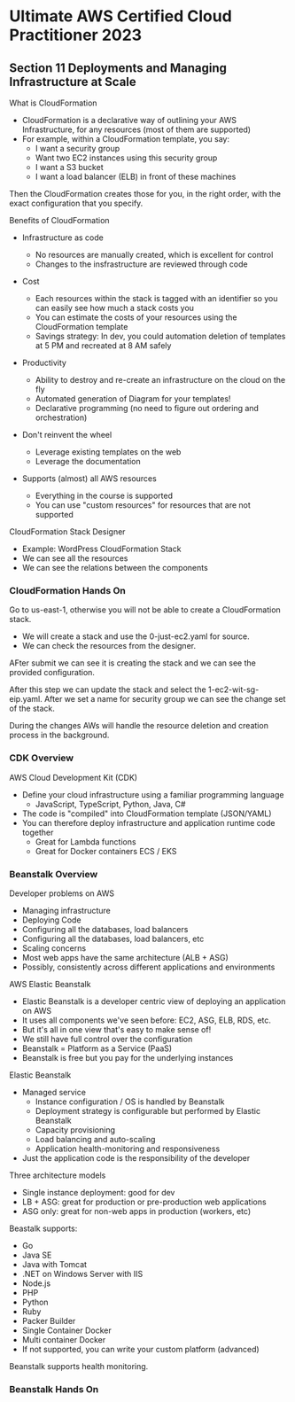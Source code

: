 # Ultimate AWS Certified Cloud Practitioner 2023

## Section 11 Deployments and Managing Infrastructure at Scale

What is CloudFormation

- CloudFormation is a declarative way of outlining your AWS Infrastructure, for any resources (most of them are supported)
- For example, within a CloudFormation template, you say:
  - I want a security group
  - Want two EC2 instances using this security group
  - I want a S3 bucket
  - I want a load balancer (ELB) in front of these machines

Then the CloudFormation creates those for you, in the right order, with the exact configuration that you specify.

Benefits of CloudFormation

- Infrastructure as code
  - No resources are manually created, which is excellent for control
  - Changes to the insfrastructure are reviewed through code

- Cost
  - Each resources within the stack is tagged with an identifier so you can easily see how much a stack costs you
  - You can estimate the costs of your resources using the CloudFormation template
  - Savings strategy: In dev, you could automation deletion of templates at 5 PM and recreated at 8 AM safely

- Productivity
  - Ability to destroy and re-create an infrastructure on the cloud on the fly
  - Automated generation of Diagram for your templates!
  - Declarative programming (no need to figure out ordering and orchestration)

- Don't reinvent the wheel
  - Leverage existing templates on the web
  - Leverage the documentation

- Supports (almost) all AWS resources
  - Everything in the course is supported
  - You can use "custom resources" for resources that are not supported

CloudFormation Stack Designer

- Example: WordPress CloudFormation Stack
- We can see all the resources
- We can see the relations between the components

### CloudFormation Hands On

Go to us-east-1, otherwise you will not be able to create a CloudFormation stack.

- We will create a stack and use the 0-just-ec2.yaml for source.
- We can check the resources from the designer.

AFter submit we can see it is creating the stack and we can see the provided configuration.

After this step we can update the stack and select the 1-ec2-wit-sg-eip.yaml. After we set a name for security group we can see the change set of the stack.

During the changes AWs will handle the resource deletion and creation process in the background.

### CDK Overview

AWS Cloud Development Kit (CDK)

- Define your cloud infrastructure using a familiar programming language
  - JavaScript, TypeScript, Python, Java, C#
- The code is "compiled" into CloudFormation template (JSON/YAML)
- You can therefore deploy infrastructure and application runtime code together
  - Great for Lambda functions
  - Great for Docker containers ECS / EKS

### Beanstalk Overview

Developer problems on AWS

- Managing infrastructure
- Deploying Code
- Configuring all the databases, load balancers
- Configuring all the databases, load balancers, etc
- Scaling concerns
- Most web apps have the same architecture (ALB + ASG)
- Possibly, consistently across different applications and environments

AWS Elastic Beanstalk

- Elastic Beanstalk is a developer centric view of deploying an application on AWS
- It uses all components we've seen before: EC2, ASG, ELB, RDS, etc.
- But it's all in one view that's easy to make sense of!
- We still have full control over the configuration
- Beanstalk = Platform as a Service (PaaS)
- Beanstalk is free but you pay for the underlying instances

Elastic Beanstalk

- Managed service
  - Instance configuration / OS is handled by Beanstalk
  - Deployment strategy is configurable but performed by Elastic Beanstalk
  - Capacity provisioning
  - Load balancing and auto-scaling
  - Application health-monitoring and responsiveness
- Just the application code is the responsibility of the developer

Three architecture models

- Single instance deployment: good for dev
- LB + ASG: great for production or pre-production web applications
- ASG only: great for non-web apps in production (workers, etc)

Beastalk supports:

- Go
- Java SE
- Java with Tomcat
- .NET on Windows Server with IIS
- Node.js
- PHP
- Python
- Ruby
- Packer Builder
- Single Container Docker
- Multi container Docker
- If not supported, you can write your custom platform (advanced)

Beanstalk supports health monitoring.

### Beanstalk Hands On


